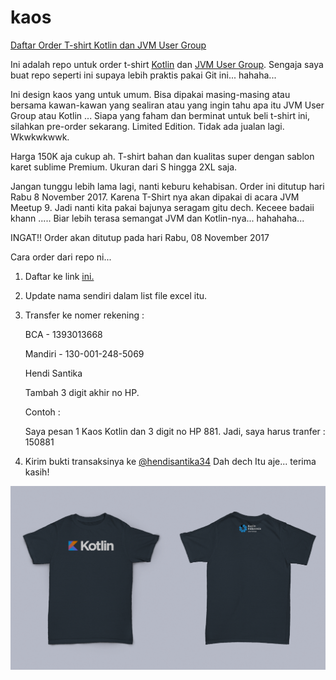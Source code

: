 # kaos
[Daftar Order T-shirt Kotlin dan JVM User Group](https://docs.google.com/spreadsheets/d/1x0xm6bFisYBEwQGZIFN8W7fAffj4YBSsTOk2YBav4ss/edit#gid=968615135)


Ini adalah repo untuk order t-shirt [Kotlin](t.me/@KotlinID) dan [JVM User Group](t.me/JVMUserGroup). Sengaja saya buat repo seperti ini supaya lebih praktis pakai Git ini... hahaha...

Ini design kaos yang untuk umum. Bisa dipakai masing-masing atau bersama kawan-kawan yang sealiran atau yang ingin tahu apa itu JVM User Group atau Kotlin ... Siapa yang faham dan berminat untuk beli t-shirt ini, silahkan pre-order sekarang. Limited Edition. Tidak ada jualan lagi. Wkwkwkwwk.

Harga 150K aja cukup ah. T-shirt bahan dan kualitas super dengan sablon karet sublime Premium. Ukuran dari S hingga 2XL saja.

Jangan tunggu lebih lama lagi, nanti keburu kehabisan. Order ini ditutup hari Rabu 8 November 2017. Karena T-Shirt nya akan dipakai di acara JVM Meetup 9. Jadi nanti kita pakai bajunya seragam gitu dech. Keceee badaii khann ..... Biar lebih terasa semangat JVM dan Kotlin-nya... hahahaha...

INGAT!! Order akan ditutup pada hari Rabu, 08 November 2017

Cara order dari repo ni...

1. Daftar ke link [ini.](https://docs.google.com/spreadsheets/d/1x0xm6bFisYBEwQGZIFN8W7fAffj4YBSsTOk2YBav4ss/edit?usp=sharing)
2. Update nama sendiri dalam list file excel itu.
3. Transfer ke nomer rekening :
	
	BCA - 1393013668
	
	Mandiri - 130-001-248-5069
	
	Hendi Santika
	
	Tambah 3 digit akhir no HP.
	
	Contoh : 
	
	Saya pesan 1 Kaos Kotlin dan 3 digit no HP 881.
	Jadi, saya harus tranfer : 150881
6. Kirim bukti transaksinya ke [@hendisantika34](t.me/hendisantika34)
Dah dech Itu aje... terima kasih!


![Kaos Kotlin](Kaos_Kotlin.jpg)